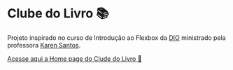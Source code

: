 # Clube do Livro :books:

Projeto inspirado no curso de Introdução ao Flexbox da [DIO](https://www.dio.me/) ministrado pela professora [Karen Santos](https://github.com/krnsantos).

[Acesse aqui a Home page do Clude do Livro :green_book:](https://pereiraaline.github.io/clube-do-livro-flex/)
